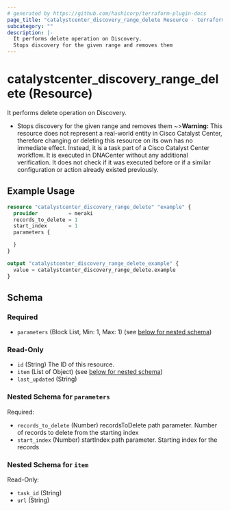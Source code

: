 ```yaml
---
# generated by https://github.com/hashicorp/terraform-plugin-docs
page_title: "catalystcenter_discovery_range_delete Resource - terraform-provider-catalystcenter"
subcategory: ""
description: |-
  It performs delete operation on Discovery.
  Stops discovery for the given range and removes them
---
```


# catalystcenter_discovery_range_delete (Resource)

It performs delete operation on Discovery.

- Stops discovery for the given range and removes them
~>**Warning:**
This resource does not represent a real-world entity in Cisco Catalyst Center, therefore changing or deleting this resource on its own has no immediate effect.
Instead, it is a task part of a Cisco Catalyst Center workflow. It is executed in DNACenter without any additional verification. It does not check if it was executed before or if a similar configuration or action already existed previously.

## Example Usage

```terraform
resource "catalystcenter_discovery_range_delete" "example" {
  provider          = meraki
  records_to_delete = 1
  start_index       = 1
  parameters {

  }
}

output "catalystcenter_discovery_range_delete_example" {
  value = catalystcenter_discovery_range_delete.example
}
```

<!-- schema generated by tfplugindocs -->
## Schema

### Required

- `parameters` (Block List, Min: 1, Max: 1) (see [below for nested schema](#nestedblock--parameters))

### Read-Only

- `id` (String) The ID of this resource.
- `item` (List of Object) (see [below for nested schema](#nestedatt--item))
- `last_updated` (String)

<a id="nestedblock--parameters"></a>
### Nested Schema for `parameters`

Required:

- `records_to_delete` (Number) recordsToDelete path parameter. Number of records to delete from the starting index
- `start_index` (Number) startIndex path parameter. Starting index for the records


<a id="nestedatt--item"></a>
### Nested Schema for `item`

Read-Only:

- `task_id` (String)
- `url` (String)
